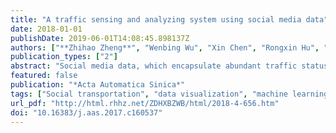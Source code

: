 ```yaml
---
title: "A traffic sensing and analyzing system using social media data"
date: 2018-01-01
publishDate: 2019-06-01T14:08:45.898137Z
authors: ["**Zhihao Zheng**", "Wenbing Wu", "Xin Chen", "Rongxin Hu", "Xin Liu", "Pu Wang"]
publication_types: ["2"]
abstract: "Social media data, which encapsulate abundant traffic status information, have gradually become an important data source for sensing traffic status. The information recorded by human language contains a large amount of causality analysis and multi-angle descriptions of the traffic condition, acting as a powerful supplement to traditional traffic information collecting methods. Employing Sina Weibo as a main data source, we apply SVM algorithm, CRF algorithm and event extracting model for classification, named entity recognition and events extraction of microblogs. We develop a traffic sensing and visualizing system, which can collect public opinion, situations, scales and even origins of traffic incidents for transportation agency. Furthermore, this system can provide traffic information for the transportation department in the area which lack traffic detectors."
featured: false
publication: "*Acta Automatica Sinica*"
tags: ["Social transportation", "data visualization", "machine learning", "named entity recognition", "text classification"]
url_pdf: "http://html.rhhz.net/ZDHXBZWB/html/2018-4-656.htm"
doi: "10.16383/j.aas.2017.c160537"
---
```


